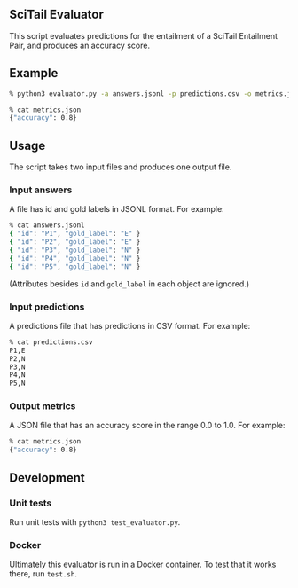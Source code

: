 ## SciTail Evaluator

This script evaluates predictions for the entailment of a SciTail Entailment Pair, and produces an accuracy score.

## Example

```bash
% python3 evaluator.py -a answers.jsonl -p predictions.csv -o metrics.json

% cat metrics.json
{"accuracy": 0.8}
```

## Usage

The script takes two input files and produces one output file.

### Input answers

A file has id and gold labels in JSONL format. For example:

```bash
% cat answers.jsonl
{ "id": "P1", "gold_label": "E" }
{ "id": "P2", "gold_label": "E" }
{ "id": "P3", "gold_label": "N" }
{ "id": "P4", "gold_label": "N" }
{ "id": "P5", "gold_label": "N" }
```

(Attributes besides `id` and `gold_label` in each object are ignored.)

### Input predictions

A predictions file that has predictions in CSV format. For example:

```bash
% cat predictions.csv
P1,E
P2,N
P3,N
P4,N
P5,N
```

### Output metrics

A JSON file that has an accuracy score in the range 0.0 to 1.0. For example:

```bash
% cat metrics.json 
{"accuracy": 0.8}
```

## Development

### Unit tests

Run unit tests with `python3 test_evaluator.py`.

### Docker

Ultimately this evaluator is run in a Docker container. To test that it works there, run `test.sh`.
